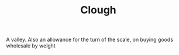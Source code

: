 ---
title: Clough
letter: C
permalink: "/definitions/bld-clough.html"
body: A valley. Also an allowance for the turn of the scale, on buying goods wholesale
  by welght
published_at: '2018-07-07'
source: Black's Law Dictionary 2nd Ed (1910)
layout: post
---